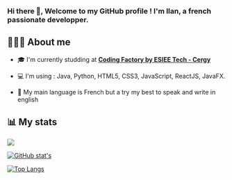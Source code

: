 ### Hi there 👋, Welcome to my GitHub profile ! I'm Ilan, a french passionate developper.

## 🙋🏽‍♂️ About me

- 🎓 I'm currently studding at **[Coding Factory by ESIEE Tech - Cergy](https://codingfactory.fr/)**

- 💻 I'm using : Java, Python, HTML5, CSS3, JavaScript, ReactJS, JavaFX.

- 💬 My main language is French but a try my best to speak and write in english 

## 📊 My stats

![](https://komarev.com/ghpvc/?username=IlanHopti&label=Profile%20views&color=0e75b6&style=flat)

[![GitHub stat's](https://github-readme-stats.vercel.app/api?username=IlanHopti&theme=tokyonight)](https://github.com/anuraghazra/github-readme-stats)

[![Top Langs](https://github-readme-stats.vercel.app/api/top-langs/?username=IlanHopti&theme=tokyonight)](https://github.com/anuraghazra/github-readme-stats&count_private=true&show_icons=true)


<!--
**IlanHopti/IlanHopti** is a ✨ _special_ ✨ repository because its `README.md` (this file) appears on your GitHub profile.

Here are some ideas to get you started:

- 🔭 I’m currently working on ...
- 🌱 I’m currently learning ...
- 👯 I’m looking to collaborate on ...
- 🤔 I’m looking for help with ...
- 💬 Ask me about ...
- 📫 How to reach me: ...
- 😄 Pronouns: ...
- ⚡ Fun fact: ...
-->
